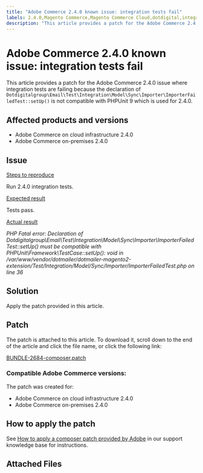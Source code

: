 ```yaml
---
title: "Adobe Commerce 2.4.0 known issue: integration tests fail"
labels: 2.4.0,Magento Commerce,Magento Commerce Cloud,dotdigital,integration tests,known issues,patch,troubleshooting,Adobe Commerce, cloud infrastructure,on-premises
description: "This article provides a patch for the Adobe Commerce 2.4.0 issue where integration tests are failing because the declaration of `Dotdigitalgroup\\Email\\Test\\Integration\\Model\\Sync\\Importer\\ImporterFailedTest::setUp()` is not compatible with PHPUnit 9 which is used for 2.4.0."
---
```


# Adobe Commerce 2.4.0 known issue: integration tests fail

This article provides a patch for the Adobe Commerce 2.4.0 issue where integration tests are failing because the declaration of `Dotdigitalgroup\Email\Test\Integration\Model\Sync\Importer\ImporterFailedTest::setUp()` is not compatible with PHPUnit 9 which is used for 2.4.0.

## Affected products and versions

* Adobe Commerce on cloud infrastructure 2.4.0
* Adobe Commerce on-premises 2.4.0

## Issue

 <u>Steps to reproduce</u>

Run 2.4.0 integration tests.

 <u>Expected result</u>

Tests pass.

 <u>Actual result</u>

 *PHP Fatal error: Declaration of Dotdigitalgroup\\Email\\Test\\Integration\\Model\\Sync\\Importer\\ImporterFailedTest::setUp() must be compatible with PHPUnit\\Framework\\TestCase::setUp(): void in /var/www/vendor/dotmailer/dotmailer-magento2-extension/Test/Integration/Model/Sync/Importer/ImporterFailedTest.php on line 36*

## Solution

Apply the patch provided in this article.

## Patch

The patch is attached to this article. To download it, scroll down to the end of the article and click the file name, or click the following link:

 [BUNDLE-2684-composer.patch](assets/BUNDLE-2684-composer.patch.zip)

### Compatible Adobe Commerce versions:

The patch was created for:

* Adobe Commerce on cloud infrastructure 2.4.0
* Adobe Commerce on-premises 2.4.0

## How to apply the patch

See [How to apply a composer patch provided by Adobe](https://support.magento.com/hc/en-us/articles/360028367731) in our support knowledge base for instructions.

## Attached Files